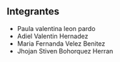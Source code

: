 ## Integrantes
- Paula valentina leon pardo 
- Adiel Valentin Hernadez 
- Maria Fernanda Velez Benitez
- Jhojan Stiven Bohorquez Herran

